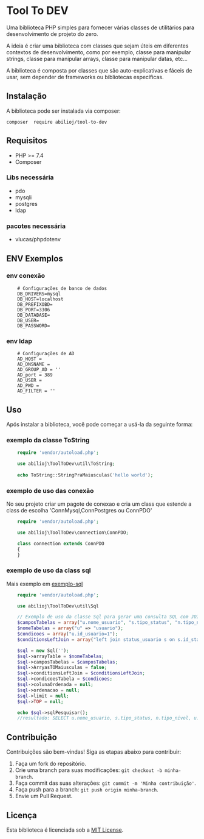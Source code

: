 # Tool To DEV

Uma biblioteca PHP simples para fornecer várias classes de utilitários para desenvolvimento de projeto do zero.

A ideia é criar uma biblioteca com classes que sejam úteis em diferentes contextos de desenvolvimento, como por exemplo, classe para manipular strings, classe para manipular arrays, classe para manipular datas, etc...

A biblioteca é composta por classes que são auto-explicativas e fáceis de usar, sem depender de frameworks ou bibliotecas específicas.

## Instalação

A biblioteca pode ser instalada via composer:
```shell
composer  require abilioj/tool-to-dev
```
 
## Requisitos

- PHP >= 7.4
- Composer

### Libs necessária

- pdo
- mysqli
- postgres
- ldap 

### pacotes necessária

- vlucas/phpdotenv

## ENV Exemplos



### env conexão
```env
    # Configurações de banco de dados
    DB_DRIVERS=mysql
    DB_HOST=localhost
    DB_PREFIXOBD=
    DB_PORT=3306
    DB_DATABASE=
    DB_USER=
    DB_PASSWORD=
```

### env ldap
```env
    # Configurações de AD      
    AD_HOST = 
    AD_DNSNAME = 
    AD_GROUP_AD = ''
    AD_port = 389
    AD_USER = 
    AD_PWD = 
    AD_FILTER = ''
```

## Uso

Após instalar a biblioteca, você pode começar a usá-la da seguinte forma:

### exemplo da classe ToString
```php
    require 'vendor/autoload.php';

    use abilioj\ToolToDev\util\ToString;
    
    echo ToString::StringPraMaiusculas('hello world');
```

### exemplo de uso das conexão

No seu projeto criar um pagote de conexao e cria um class que estende a class de escolha 'ConnMysql,ConnPostgres ou ConnPDO'
```php
    require 'vendor/autoload.php';

    use abilioj\ToolToDev\connection\ConnPDO;

    class connection extends ConnPDO
    {
    }
```

### exemplo de uso da class sql 

Mais exemplo em [exemplo-sql](https://github.com/abilioj/ToolToDEV/blob/main/example/exemplo-sql.php)

```php
    require 'vendor/autoload.php';

    use abilioj\ToolToDev\util\Sql

    // Exemplo de uso da classe Sql para gerar uma consulta SQL com JOIN
    $camposTabelas = array("u.nome_usuario", "s.tipo_status", "n.tipo_nivel", "u.data_cadastro_usuario", "u.id_usuario");
    $nomeTabelas = array("u" => "usuario");
    $condicoes = array("u.id_usuario=1");
    $conditionsLeftJoin = array("left join status_usuario s on s.id_status=u.id_status", "left join nivel_usuario n on n.id_nivel=u.id_nivel");

    $sql = new Sql('');
    $sql->arrayTable = $nomeTabelas;
    $sql->camposTabelas = $camposTabelas;
    $sql->ArryasTOMaiusculas = false;
    $sql->conditionsLeftJoin = $conditionsLeftJoin;
    $sql->condicoesTabela = $condicoes;
    $sql->colunaOrdenada = null;
    $sql->ordenacao = null;
    $sql->limit = null;
    $sql->TOP = null;

    echo $sql->sqlPesquisar();
    //resultado: SELECT u.nome_usuario, s.tipo_status, n.tipo_nivel, u.data_cadastro_usuario, u.id_usuario FROM usuario u left join status_usuario s on s.id_status=u.id_status left join nivel_usuario n on n.id_nivel=u.id_nivel WHERE u.id_usuario=1;

```

## Contribuição

Contribuições são bem-vindas! Siga as etapas abaixo para contribuir:

1. Faça um fork do repositório.
2. Crie uma branch para suas modificações: `git checkout -b minha-branch`.
3. Faça commit das suas alterações: `git commit -m 'Minha contribuição'`.
4. Faça push para a branch: `git push origin minha-branch`.
5. Envie um Pull Request.

## Licença

Esta biblioteca é licenciada sob a [MIT License](LICENSE). 